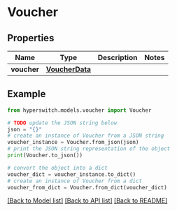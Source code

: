 # Voucher


## Properties

Name | Type | Description | Notes
------------ | ------------- | ------------- | -------------
**voucher** | [**VoucherData**](VoucherData.md) |  | 

## Example

```python
from hyperswitch.models.voucher import Voucher

# TODO update the JSON string below
json = "{}"
# create an instance of Voucher from a JSON string
voucher_instance = Voucher.from_json(json)
# print the JSON string representation of the object
print(Voucher.to_json())

# convert the object into a dict
voucher_dict = voucher_instance.to_dict()
# create an instance of Voucher from a dict
voucher_from_dict = Voucher.from_dict(voucher_dict)
```
[[Back to Model list]](../README.md#documentation-for-models) [[Back to API list]](../README.md#documentation-for-api-endpoints) [[Back to README]](../README.md)


